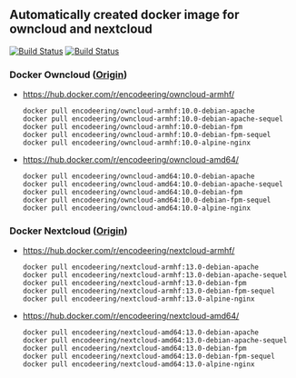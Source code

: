 ## Automatically created docker image for owncloud and nextcloud

[![Build Status](https://travis-ci.org/encodeering/docker-cloud.svg?branch=master)](https://travis-ci.org/encodeering/docker-cloud)
[![Build Status](https://semaphoreci.com/api/v1/encodeering/docker-cloud/branches/master/shields_badge.svg)](https://semaphoreci.com/encodeering/docker-cloud)

### Docker Owncloud ([Origin](https://github.com/docker-library/owncloud))

- https://hub.docker.com/r/encodeering/owncloud-armhf/

    ```docker pull encodeering/owncloud-armhf:10.0-debian-apache```  
    ```docker pull encodeering/owncloud-armhf:10.0-debian-apache-sequel```  
    ```docker pull encodeering/owncloud-armhf:10.0-debian-fpm```  
    ```docker pull encodeering/owncloud-armhf:10.0-debian-fpm-sequel```  
    ```docker pull encodeering/owncloud-armhf:10.0-alpine-nginx```

- https://hub.docker.com/r/encodeering/owncloud-amd64/

    ```docker pull encodeering/owncloud-amd64:10.0-debian-apache```  
    ```docker pull encodeering/owncloud-amd64:10.0-debian-apache-sequel```  
    ```docker pull encodeering/owncloud-amd64:10.0-debian-fpm```  
    ```docker pull encodeering/owncloud-amd64:10.0-debian-fpm-sequel```  
    ```docker pull encodeering/owncloud-amd64:10.0-alpine-nginx```

### Docker Nextcloud  ([Origin](https://github.com/nextcloud/docker))

- https://hub.docker.com/r/encodeering/nextcloud-armhf/

    ```docker pull encodeering/nextcloud-armhf:13.0-debian-apache```  
    ```docker pull encodeering/nextcloud-armhf:13.0-debian-apache-sequel```  
    ```docker pull encodeering/nextcloud-armhf:13.0-debian-fpm```  
    ```docker pull encodeering/nextcloud-armhf:13.0-debian-fpm-sequel```  
    ```docker pull encodeering/nextcloud-armhf:13.0-alpine-nginx```

- https://hub.docker.com/r/encodeering/nextcloud-amd64/

    ```docker pull encodeering/nextcloud-amd64:13.0-debian-apache```  
    ```docker pull encodeering/nextcloud-amd64:13.0-debian-apache-sequel```  
    ```docker pull encodeering/nextcloud-amd64:13.0-debian-fpm```  
    ```docker pull encodeering/nextcloud-amd64:13.0-debian-fpm-sequel```  
    ```docker pull encodeering/nextcloud-amd64:13.0-alpine-nginx```
